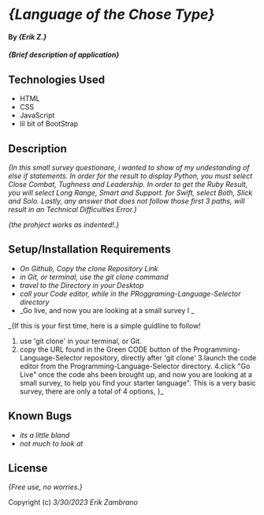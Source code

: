 # _{Language of the Chose Type}_

#### By _**{Erik Z.}**_

#### _{Brief description of application}_

## Technologies Used

* HTML
* CSS
* JavaScript
* lil bit of BootStrap

## Description

_{In this small survey questionare, i wanted to show of my undestanding of else if statements. In order for the result to display Python, you must select Close Combat, Tughness and Leadership. In order to get the Ruby Result, you will select Long Range, Smart and Support. for Swift, select Both, Slick and Solo. Lastly, any answer that does not follow those first 3 paths, will result in an Technical Difficulties Error.}_

_{the prohject works as indented!.}_

## Setup/Installation Requirements

* _On Github, Copy the clone Repository Link_
* _in Git, or terminal, use the git clone command_
* _travel to the Directory in your Desktop_
* _call your Code editor, while in the PRoggraming-Language-Selector directory_
* _Go live, and now you are looking at a small survey I _

_{If this is your first time, here is a simple guidline to follow! 
1. use 'git clone' in your terminal, or Git.
2. copy the URL found in the Green CODE button of the Programming-Language-Selector repository, directly after 'git clone'
3.launch the code editor from the Programming-Language-Selector directory.
4.click "Go Live" once the code ahs been brought up, and now you are looking at a small survey, to help you find your starter language".
This is a very basic survey, there are only a total of 4 options, 
 }_


## Known Bugs

* _its a little bland_
* _not much to look at_

## License

_{Free use, no worries.}_

Copyright (c) _3/30/2023_ _Erik Zambrano_
